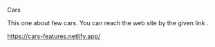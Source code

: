 Cars

This one about few cars.
You can reach the web site by the given link .

https://cars-features.netlify.app/
